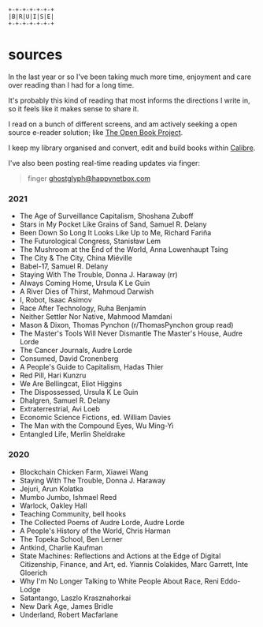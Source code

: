 
```
+-+-+-+-+-+-+
|B|R|U|I|S|E|
+-+-+-+-+-+-+
```

# sources

In the last year or so I've been taking much more time, enjoyment and care over reading than I had for a long time.

It's probably this kind of reading that most informs the directions I write in, so it feels like it makes sense to share it.

I read on a bunch of different screens, and am actively seeking a open source e-reader solution; like [The Open Book Project](https://github.com/joeycastillo/The-Open-Book).

I keep my library organised and convert, edit and build books within [Calibre](https://calibre-ebook.com/).

I've also been posting real-time reading updates via finger:

> finger ghostglyph@happynetbox.com

### 2021

- The Age of Surveillance Capitalism, Shoshana Zuboff
- Stars in My Pocket Like Grains of Sand, Samuel R. Delany
- Been Down So Long It Looks Like Up to Me, Richard Fariña
- The Futurological Congress, Stanisław Lem
- The Mushroom at the End of the World, Anna Lowenhaupt Tsing
- The City & The City, China Miéville
- Babel-17, Samuel R. Delany
- Staying With The Trouble, Donna J. Haraway (rr)
- Always Coming Home, Ursula K Le Guin
- A River Dies of Thirst, Mahmoud Darwish
- I, Robot, Isaac Asimov
- Race After Technology, Ruha Benjamin
- Neither Settler Nor Native, Mahmood Mamdani
- Mason & Dixon, Thomas Pynchon (r/ThomasPynchon group read)
- The Master's Tools Will Never Dismantle The Master's House, Audre Lorde
- The Cancer Journals, Audre Lorde
- Consumed, David Cronenberg
- A People's Guide to Capitalism, Hadas Thier
- Red Pill, Hari Kunzru
- We Are Bellingcat, Eliot Higgins
- The Dispossessed, Ursula K Le Guin
- Dhalgren, Samuel R. Delany
- Extraterrestrial, Avi Loeb
- Economic Science Fictions, ed. William Davies
- The Man with the Compound Eyes, Wu Ming-Yi
- Entangled Life, Merlin Sheldrake

### 2020

- Blockchain Chicken Farm, Xiawei Wang
- Staying With The Trouble, Donna J. Haraway
- Jejuri, Arun Kolatka
- Mumbo Jumbo, Ishmael Reed
- Warlock, Oakley Hall
- Teaching Community, bell hooks
- The Collected Poems of Audre Lorde, Audre Lorde
- A People's History of the World, Chris Harman
- The Topeka School, Ben Lerner
- Antkind, Charlie Kaufman
- State Machines: Reflections and Actions at the Edge of Digital Citizenship, Finance, and Art, ed. Yiannis Colakides, Marc Garrett, Inte Gloerich
- Why I'm No Longer Talking to White People About Race, Reni Eddo-Lodge
- Satantango, Laszlo Krasznahorkai
- New Dark Age, James Bridle
- Underland, Robert Macfarlane
